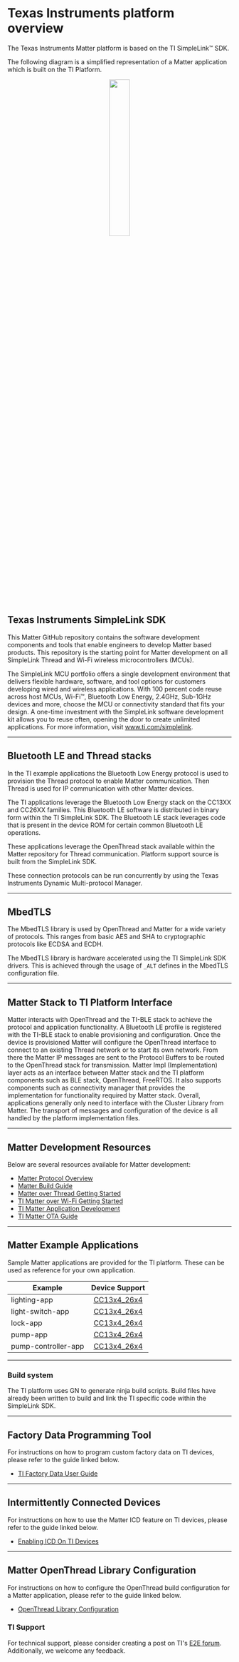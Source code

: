 # Texas Instruments platform overview

The Texas Instruments Matter platform is based on the TI SimpleLink™ SDK.

The following diagram is a simplified representation of a Matter application
which is built on the TI Platform.

<div style="text-align: center;">
  <img src="../images/matter_ti_overview_simplified.png" width=30%>
</div>

## Texas Instruments SimpleLink SDK

This Matter GitHub repository contains the software development components and
tools that enable engineers to develop Matter based products. This repository is
the starting point for Matter development on all SimpleLink Thread and Wi-Fi
wireless microcontrollers (MCUs).

The SimpleLink MCU portfolio offers a single development environment that
delivers flexible hardware, software, and tool options for customers developing
wired and wireless applications. With 100 percent code reuse across host MCUs,
Wi-Fi™, Bluetooth Low Energy, 2.4GHz, Sub-1GHz devices and more, choose the MCU
or connectivity standard that fits your design. A one-time investment with the
SimpleLink software development kit allows you to reuse often, opening the door
to create unlimited applications. For more information, visit
www.ti.com/simplelink.

<hr>

## Bluetooth LE and Thread stacks

In the TI example applications the Bluetooth Low Energy protocol is used to
provision the Thread protocol to enable Matter communication. Then Thread is
used for IP communication with other Matter devices.

The TI applications leverage the Bluetooth Low Energy stack on the CC13XX and
CC26XX families. This Bluetooth LE software is distributed in binary form within
the TI SimpleLink SDK. The Bluetooth LE stack leverages code that is present in
the device ROM for certain common Bluetooth LE operations.

These applications leverage the OpenThread stack available within the Matter
repository for Thread communication. Platform support source is built from the
SimpleLink SDK.

These connection protocols can be run concurrently by using the Texas
Instruments Dynamic Multi-protocol Manager.

<hr>

## MbedTLS

The MbedTLS library is used by OpenThread and Matter for a wide variety of
protocols. This ranges from basic AES and SHA to cryptographic protocols like
ECDSA and ECDH.

The MbedTLS library is hardware accelerated using the TI SimpleLink SDK drivers.
This is achieved through the usage of `_ALT` defines in the MbedTLS
configuration file.

<hr>

## Matter Stack to TI Platform Interface

Matter interacts with OpenThread and the TI-BLE stack to achieve the protocol
and application functionality. A Bluetooth LE profile is registered with the
TI-BLE stack to enable provisioning and configuration. Once the device is
provisioned Matter will configure the OpenThread interface to connect to an
existing Thread network or to start its own network. From there the Matter IP
messages are sent to the Protocol Buffers to be routed to the OpenThread stack
for transmission. Matter Impl (Implementation) layer acts as an interface
between Matter stack and the TI platform components such as BLE stack,
OpenThread, FreeRTOS. It also supports components such as connectivity manager
that provides the implementation for functionality required by Matter stack.
Overall, applications generally only need to interface with the Cluster Library
from Matter. The transport of messages and configuration of the device is all
handled by the platform implementation files.

<hr>

## Matter Development Resources

Below are several resources available for Matter development:

-   [Matter Protocol Overview](https://handbook.buildwithmatter.com/howitworks/roles/)
-   [Matter Build Guide](../../guides/BUILDING.md)
-   [Matter over Thread Getting Started](https://dev.ti.com/tirex/explore/node?node=A__AciOYyNq9gli.nsvJzBtQg__com.ti.SIMPLELINK_ACADEMY_CC13XX_CC26XX_SDK__AfkT0vQ__LATEST)
-   [TI Matter over Wi-Fi Getting Started](https://e2e.ti.com/support/wireless-connectivity/wi-fi-group/wifi/f/wi-fi-forum/1122413/faq-cc3235sf-matter----getting-started-guide)
-   [TI Matter Application Development](https://dev.ti.com/tirex/explore/node?node=A__AXNOPYikmtBCHJ-L6eRivA__com.ti.SIMPLELINK_ACADEMY_CC13XX_CC26XX_SDK__AfkT0vQ__LATEST)
-   [TI Matter OTA Guide](https://dev.ti.com/tirex/explore/node?node=A__AYTiKtu5heqgH4KPFa.6RQ__com.ti.SIMPLELINK_ACADEMY_CC13XX_CC26XX_SDK__AfkT0vQ__LATEST)

<hr>

## Matter Example Applications

Sample Matter applications are provided for the TI platform. These can be used
as reference for your own application.

| Example             |                                Device Support                                 |
| ------------------- | :---------------------------------------------------------------------------: |
| lighting-app        |    [CC13x4_26x4](../../../examples/lighting-app/ti/cc13x4_26x4/README.md)     |
| light-switch-app    |  [CC13x4_26x4](../../../examples/light-switch-app/ti/cc13x4_26x4/README.md)   |
| lock-app            |      [CC13x4_26x4](../../../examples/lock-app/ti/cc13x4_26x4/README.md)       |
| pump-app            |      [CC13x4_26x4](../../../examples/pump-app/ti/cc13x4_26x4/README.md)       |
| pump-controller-app | [CC13x4_26x4](../../../examples/pump-controller-app/ti/cc13x4_26x4/README.md) |

<hr>

### Build system

The TI platform uses GN to generate ninja build scripts. Build files have
already been written to build and link the TI specific code within the
SimpleLink SDK.

<hr>

## Factory Data Programming Tool

For instructions on how to program custom factory data on TI devices, please
refer to the guide linked below.

-   [TI Factory Data User Guide](./matter-users-guide/ti_factory_data_user_guide.md)

<hr>

## Intermittently Connected Devices

For instructions on how to use the Matter ICD feature on TI devices, please
refer to the guide linked below.

-   [Enabling ICD On TI Devices](./matter-users-guide/enabling_icd_on_ti_devices.md)

<hr>

## Matter OpenThread Library Configuration

For instructions on how to configure the OpenThread build configuration for a
Matter application, please refer to the guide linked below.

-   [OpenThread Library Configuration](./matter-users-guide/ti_openthread_library_usage.md)

### TI Support

For technical support, please consider creating a post on TI's [E2E forum][e2e].
Additionally, we welcome any feedback.

[e2e]: https://e2e.ti.com/support/wireless-connectivity/zigbee-and-thread
[matter_gh]: https://github.com/project-chip/connectedhomeip
